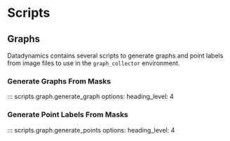 # Scripts

## Graphs
Datadynamics contains several scripts to generate graphs and point labels from image files to use in the `graph_collector` environment.

### Generate Graphs From Masks

::: scripts.graph.generate_graph
    options:
        heading_level: 4

### Generate Point Labels From Masks

::: scripts.graph.generate_points
    options:
        heading_level: 4
